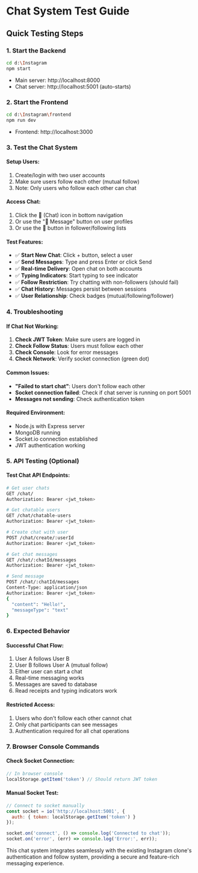 # Chat System Test Guide

## Quick Testing Steps

### 1. **Start the Backend**
```bash
cd d:\Instagram
npm start
```
- Main server: http://localhost:8000
- Chat server: http://localhost:5001 (auto-starts)

### 2. **Start the Frontend**
```bash
cd d:\Instagram\frontend
npm run dev
```
- Frontend: http://localhost:3000

### 3. **Test the Chat System**

#### **Setup Users**:
1. Create/login with two user accounts
2. Make sure users follow each other (mutual follow)
3. Note: Only users who follow each other can chat

#### **Access Chat**:
1. Click the 💬 (Chat) icon in bottom navigation
2. Or use the "💬 Message" button on user profiles
3. Or use the 💬 button in follower/following lists

#### **Test Features**:
- ✅ **Start New Chat**: Click + button, select a user
- ✅ **Send Messages**: Type and press Enter or click Send
- ✅ **Real-time Delivery**: Open chat on both accounts
- ✅ **Typing Indicators**: Start typing to see indicator
- ✅ **Follow Restriction**: Try chatting with non-followers (should fail)
- ✅ **Chat History**: Messages persist between sessions
- ✅ **User Relationship**: Check badges (mutual/following/follower)

### 4. **Troubleshooting**

#### **If Chat Not Working**:
1. **Check JWT Token**: Make sure users are logged in
2. **Check Follow Status**: Users must follow each other
3. **Check Console**: Look for error messages
4. **Check Network**: Verify socket connection (green dot)

#### **Common Issues**:
- **"Failed to start chat"**: Users don't follow each other
- **Socket connection failed**: Check if chat server is running on port 5001
- **Messages not sending**: Check authentication token

#### **Required Environment**:
- Node.js with Express server
- MongoDB running
- Socket.io connection established
- JWT authentication working

### 5. **API Testing (Optional)**

#### **Test Chat API Endpoints**:
```bash
# Get user chats
GET /chat/
Authorization: Bearer <jwt_token>

# Get chatable users
GET /chat/chatable-users
Authorization: Bearer <jwt_token>

# Create chat with user
POST /chat/create/:userId
Authorization: Bearer <jwt_token>

# Get chat messages
GET /chat/:chatId/messages
Authorization: Bearer <jwt_token>

# Send message
POST /chat/:chatId/messages
Content-Type: application/json
Authorization: Bearer <jwt_token>
{
  "content": "Hello!",
  "messageType": "text"
}
```

### 6. **Expected Behavior**

#### **Successful Chat Flow**:
1. User A follows User B
2. User B follows User A (mutual follow)
3. Either user can start a chat
4. Real-time messaging works
5. Messages are saved to database
6. Read receipts and typing indicators work

#### **Restricted Access**:
1. Users who don't follow each other cannot chat
2. Only chat participants can see messages
3. Authentication required for all chat operations

### 7. **Browser Console Commands**

#### **Check Socket Connection**:
```javascript
// In browser console
localStorage.getItem('token') // Should return JWT token
```

#### **Manual Socket Test**:
```javascript
// Connect to socket manually
const socket = io('http://localhost:5001', {
  auth: { token: localStorage.getItem('token') }
});

socket.on('connect', () => console.log('Connected to chat'));
socket.on('error', (err) => console.log('Error:', err));
```

This chat system integrates seamlessly with the existing Instagram clone's authentication and follow system, providing a secure and feature-rich messaging experience.
